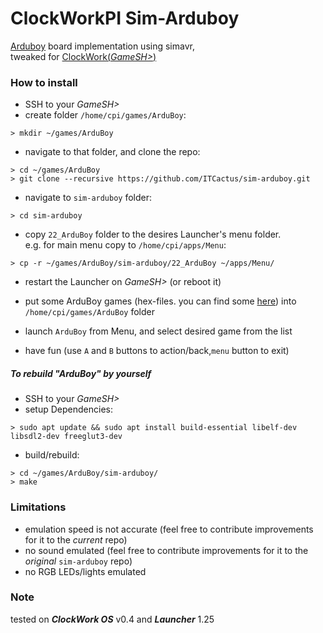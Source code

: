 # ClockWorkPI Sim-Arduboy
[Arduboy](https://arduboy.com/) board implementation using simavr, \
tweaked for [ClockWork(_GameSH>_)](https://clockworkpi.com)


### How to install

* SSH to your _GameSH>_
* create folder `/home/cpi/games/ArduBoy`:
``` ShellSession
> mkdir ~/games/ArduBoy
```

* navigate to that folder, and clone the repo:
``` ShellSession
> cd ~/games/ArduBoy
> git clone --recursive https://github.com/ITCactus/sim-arduboy.git
```

* navigate to `sim-arduboy` folder:
``` ShellSession
> cd sim-arduboy
```

* copy `22_ArduBoy` folder to the desires Launcher's menu folder. \
e.g. for main menu copy to `/home/cpi/apps/Menu`:
``` ShellSession
> cp -r ~/games/ArduBoy/sim-arduboy/22_ArduBoy ~/apps/Menu/
```

* restart the Launcher on _GameSH>_ (or reboot it)

* put some ArduBoy games (hex-files. you can find some [here](https://community.arduboy.com/c/games)) into `/home/cpi/games/ArduBoy` folder

* launch `ArduBoy` from Menu, and select desired game from the list 

* have fun (use `A` and `B` buttons to action/back,`menu` button to exit)

##### To rebuild "ArduBoy" by yourself

* SSH to your _GameSH>_
* setup Dependencies:

``` ShellSession
> sudo apt update && sudo apt install build-essential libelf-dev libsdl2-dev freeglut3-dev
```

* build/rebuild:

``` ShellSession
> cd ~/games/ArduBoy/sim-arduboy/
> make
```

### Limitations
* emulation speed is not accurate (feel free to contribute improvements for it to the *current* repo)
* no sound emulated (feel free to contribute improvements for it to the *original* `sim-arduboy` repo)
* no RGB LEDs/lights emulated 


### Note
tested on *__ClockWork OS__* v0.4 and *__Launcher__* 1.25